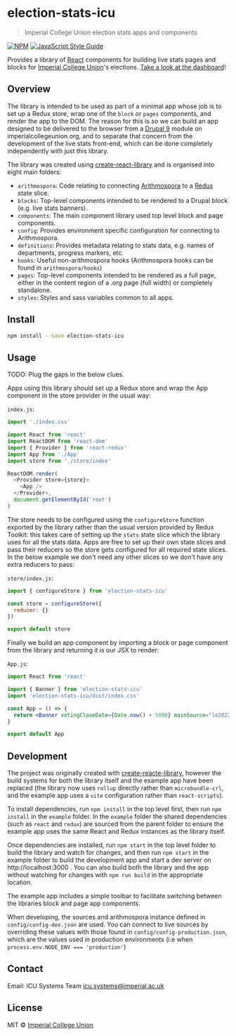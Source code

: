 # election-stats-icu

> Imperial College Union election stats apps and components

[![NPM](https://img.shields.io/npm/v/election-stats-icu.svg)](https://www.npmjs.com/package/election-stats-icu) [![JavaScript Style Guide](https://img.shields.io/badge/code_style-standard-brightgreen.svg)](https://standardjs.com)

Provides a library of [React](https://reactjs.org/) components for building live stats pages and blocks for [Imperial College Union](https://wwww.imperialcollegeunion.org)'s elections. [Take a look at the dashboard](https://www.imperialcollegeunion.org/your-union/leadership-elections-2022/stats)!

## Overview

The library is intended to be used as part of a minimal app whose job is to set up a Redux store, wrap one of the `block` or `pages` components, and render the app to the DOM. The reason for this is so we can build an app designed to be delivered to the browser from a [Drupal 9](https://www.drupal.org) module on imperialcollegeunion.org, and to separate that concern from the development of the live stats front-end, which can be done completely independently with just this library.

The library was created using [create-react-library](https://www.npmjs.com/package/create-react-library) and is organised into eight main folders:

* `arithmospora`: Code relating to connecting [Arithmospora](https://github.com/icunion/arithmospora) to a [Redux](https://redux.js.org/) state slice.
* `blocks`: Top-level components intended to be rendered to a Drupal block (e.g. live stats banners).
* `components`: The main component library used top level block and page components.
* `config`: Provides environment specific configuration for connecting to Arithmospora.
* `definitions`: Provides metadata relating to stats data, e.g. names of departments, progress markers, etc.
* `hooks`: Useful non-arithmospora hooks (Arithmospora hooks
can be found in `arithmospora/hooks`)
* `pages`: Top-level components intended to be rendered as a full page, either in the content region of a .org page (full width) or completely standalone.
* `styles`: Styles and sass variables common to all apps.

## Install

```bash
npm install --save election-stats-icu
```

## Usage

TODO: Plug the gaps in the below clues.

Apps using this library should set up a Redux store and wrap the App component in the store provider in the usual way:

`index.js`:
```js
import './index.css'

import React from 'react'
import ReactDOM from 'react-dom'
import { Provider } from 'react-redux'
import App from './App'
import store from './store/index'

ReactDOM.render(
  <Provider store={store}>
    <App />
  </Provider>,
  document.getElementById('root')
)
```

The store needs to be configured using the `configureStore` function exported by the library rather than the usual version provided by Redux Toolkit: this takes care of setting up the `stats` state slice which the library uses for all the stats data. Apps are free to set up their own state slices and pass their reducers so the store gets configured for all required state slices. In the below example we don't need any other slices so we don't have any extra reducers to pass:

`store/index.js`:

```js
import { configureStore } from 'election-stats-icu'

const store = configureStore({
  reducer: {}
})

export default store
```

Finally we build an app component by importing a block or page component from the library and returning it is our JSX to render:

`App.js`:
```jsx
import React from 'react'

import { Banner } from 'election-stats-icu'
import 'election-stats-icu/dist/index.css'

const App = () => {
  return <Banner votingCloseDate={Date.now() + 5000} mainSource="le2022"/>
}

export default App
```

## Development

The project was originally created with  [create-reacte-library](https://www.npmjs.com/package/create-react-library), however the build systems for both the library itself and the example app have been replaced (the library now uses `rollup` directly rather than `microbundle-crl`, and the example app uses a `vite` configuration rather than `react-scripts`).

To install dependencies, run `npm install` in the top level first, then run `npm install` in the `example` folder.  In the `example` folder the shared dependencies (such as `react` and `redux`) are sourced from the parent folder to ensure the example app uses the same React and Redux instances as the library itself.

Once dependencies are installed, run `npm start` in the top level folder to build the library and watch for changes, and then run `npm start` in the example folder to build the development app and start a dev server on http://localhost:3000 . You can also build both the library and the app without watching for changes with `npm run build` in the appropriate location.

The example app includes a simple toolbar to facilitate switching between the libraries block and page app components.

When developing, the sources and arithmospora instance defined in `config/config-dev.json` are used. You can connect to live sources by overriding these values with those found in `config/config-production.json`, which are the values used in production environments (i.e when `process.env.NODE_ENV === 'production'`)

## Contact

Email: ICU Systems Team [icu.systems@imperial.ac.uk](mailto:icu.systems@imperial.ac.uk)

## License

MIT © [Imperial College Union](https://www.imperialcollegeunion.org)
